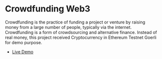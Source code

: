 # Crowdfunding Web3

Crowdfunding is the practice of funding a project or venture by raising money from a large number of people, typically via the internet. Crowdfunding is a form of crowdsourcing and alternative finance. Instead of real money, this project received Cryptocurrency in Ethereum Testnet Goerli for demo purpose.

- [Live Demo](https://dennis-web3crowdfunding.netlify.app/)
